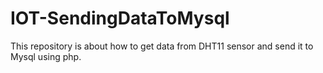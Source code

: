 # IOT-SendingDataToMysql
This repository is about how to get data from DHT11 sensor and send it to Mysql using php.
